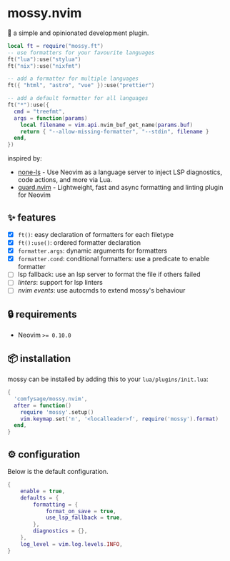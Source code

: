 # mossy.nvim

:mushroom: a simple and opinionated development plugin.

```lua
local ft = require("mossy.ft")
-- use formatters for your favourite languages
ft("lua"):use("stylua")
ft("nix"):use("nixfmt")

-- add a formatter for multiple languages
ft({ "html", "astro", "vue" }):use("prettier")

-- add a default formatter for all languages
ft("*"):use({
  cmd = "treefmt",
  args = function(params)
    local filename = vim.api.nvim_buf_get_name(params.buf)
    return { "--allow-missing-formatter", "--stdin", filename }
  end,
})
```

inspired by:
- [none-ls](https://github.com/nvimtools/none-ls.nvim) - Use Neovim as a language server to inject LSP diagnostics, code actions, and more via Lua.
- [guard.nvim](https://github.com/nvimdev/guard.nvim) - Lightweight, fast and async formatting and linting plugin for Neovim

## :sparkles: features

- [x] `ft()`: easy declaration of formatters for each filetype
- [x] `ft():use()`: ordered formatter declaration
- [x] `formatter.args`: dynamic arguments for formatters
- [x] `formatter.cond`: conditional formatters: use a predicate to enable formatter
- [ ] lsp fallback: use an lsp server to format the file if others failed
- [ ] *linters*: support for lsp linters
- [ ] *nvim events*: use autocmds to extend mossy's behaviour

## :lock: requirements

- Neovim `>= 0.10.0`

## :package: installation

mossy can be installed by adding this to your `lua/plugins/init.lua`:

```lua
{
  'comfysage/mossy.nvim',
  after = function()
    require 'mossy'.setup()
    vim.keymap.set('n', '<localleader>f', require('mossy').format)
  end,
}
```

## :gear: configuration

Below is the default configuration.

```lua
{
	enable = true,
	defaults = {
		formatting = {
			format_on_save = true,
			use_lsp_fallback = true,
		},
		diagnostics = {},
	},
	log_level = vim.log.levels.INFO,
}
```
